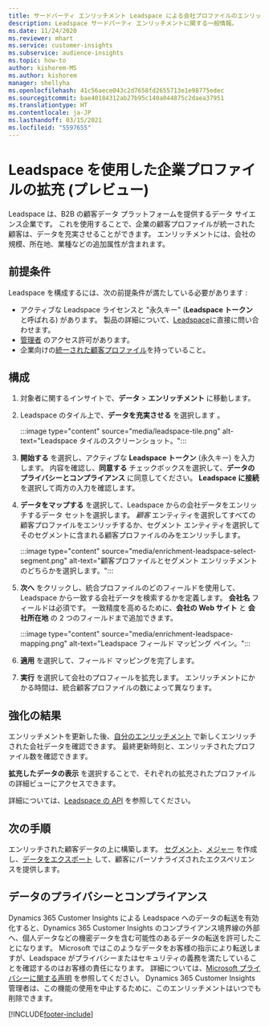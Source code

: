 ```yaml
---
title: サードパーティ エンリッチメント Leadspace による会社プロファイルのエンリッチメント
description: Leadspace サードパーティ エンリッチメントに関する一般情報。
ms.date: 11/24/2020
ms.reviewer: mhart
ms.service: customer-insights
ms.subservice: audience-insights
ms.topic: how-to
author: kishorem-MS
ms.author: kishorem
manager: shellyha
ms.openlocfilehash: 41c56aece043c2d7658fd2655713e1e98775edec
ms.sourcegitcommit: bae40184312ab27b95c140a044875c2daea37951
ms.translationtype: HT
ms.contentlocale: ja-JP
ms.lasthandoff: 03/15/2021
ms.locfileid: "5597655"
---
```

# <a name="enrichment-of-company-profiles-with-leadspace-preview"></a>Leadspace を使用した企業プロファイルの拡充 (プレビュー)

Leadspace は、B2B の顧客データ プラットフォームを提供するデータ サイエンス企業です。 これを使用することで、企業の顧客プロファイルが統一された顧客は、データを充実させることができます。 エンリッチメントには、会社の規模、所在地、業種などの追加属性が含まれます。

## <a name="prerequisites"></a>前提条件

Leadspace を構成するには、次の前提条件が満たしている必要があります :

- アクティブな Leadspace ライセンスと "永久キー" (**Leadspace トークン** と呼ばれる) があります。 製品の詳細について、[Leadspace](https://www.leadspace.com/products/leadspace-on-demand/)に直接に問い合わせます。
- [管理者](permissions.md#administrator) のアクセス許可があります。
- 企業向けの[統一された顧客プロファイル](customer-profiles.md)を持っていること。

## <a name="configuration"></a>構成

1. 対象者に関するインサイトで、**データ** > **エンリッチメント** に移動します。

1. Leadspace のタイル上で、**データを充実させる** を選択します 。

   :::image type="content" source="media/leadspace-tile.png" alt-text="Leadspace タイルのスクリーンショット。":::

1. **開始する** を選択し、アクティブな **Leadspace トークン** (永久キー) を入力します。 内容を確認し、**同意する** チェックボックスを選択して、**データのプライバシーとコンプライアンス** に同意してください。 **Leadspace に接続** を選択して両方の入力を確認します。

1. **データをマップする** を選択して、Leadspace からの会社データをエンリッチするデータ セットを選択します。 *顧客* エンティティを選択してすべての顧客プロファイルをエンリッチするか、セグメント エンティティを選択してそのセグメントに含まれる顧客プロファイルのみをエンリッチします。

   :::image type="content" source="media/enrichment-leadspace-select-segment.png" alt-text="顧客プロファイルとセグメント エンリッチメントのどちらかを選択します。":::

1. **次へ** をクリックし、統合プロファイルのどのフィールドを使用して、Leadspace から一致する会社データを検索するかを定義します。 **会社名** フィールドは必須です。 一致精度を高めるために、**会社の Web サイト** と **会社所在地** の 2 つのフィールドまで追加できます。

   :::image type="content" source="media/enrichment-leadspace-mapping.png" alt-text="Leadspace フィールド マッピング ペイン。":::
   
1. **適用** を選択して、フィールド マッピングを完了します。

1. **実行** を選択して会社のプロフィールを拡充します。 エンリッチメントにかかる時間は、統合顧客プロファイルの数によって異なります。

## <a name="enrichment-results"></a>強化の結果

エンリッチメントを更新した後、[自分のエンリッチメント](enrichment-hub.md) で新しくエンリッチされた会社データを確認できます。 最終更新時刻と、エンリッチされたプロファイル数を確認できます。

**拡充したデータの表示** を選択することで、それぞれの拡充されたプロファイルの詳細ビューにアクセスできます。

詳細については、[Leadspace の API](https://support.leadspace.com/hc/en-us/sections/201997649-API) を参照してください。

## <a name="next-steps"></a>次の手順

エンリッチされた顧客データの上に構築します。 [セグメント](segments.md)、[メジャー](measures.md) を作成し、[データをエクスポート](export-destinations.md) して、顧客にパーソナライズされたエクスペリエンスを提供します。

## <a name="data-privacy-and-compliance"></a>データのプライバシーとコンプライアンス

Dynamics 365 Customer Insights による Leadspace へのデータの転送を有効化すると、Dynamics 365 Customer Insights のコンプライアンス境界線の外部へ、個人データなどの機密データを含む可能性のあるデータの転送を許可したことになります。 Microsoft ではこのようなデータをお客様の指示により転送しますが、Leadspace がプライバシーまたはセキュリティの義務を満たしていることを確認するのはお客様の責任になります。 詳細については、[Microsoft プライバシーに関する声明](https://go.microsoft.com/fwlink/?linkid=396732) を参照してください。
Dynamics 365 Customer Insights 管理者は、この機能の使用を中止するために、このエンリッチメントはいつでも削除できます。


[!INCLUDE[footer-include](../includes/footer-banner.md)]